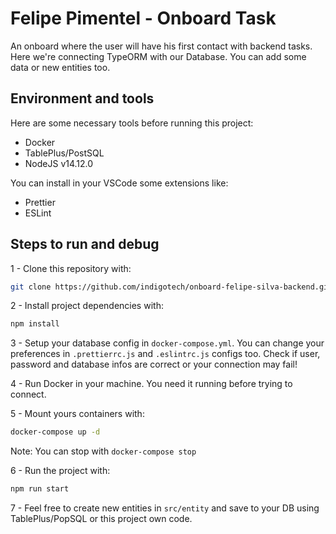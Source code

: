 # Felipe Pimentel - Onboard Task

An onboard where the user will have his first contact with backend tasks.
Here we're connecting TypeORM with our Database. You can add some data or new entities too.

## Environment and tools

Here are some necessary tools before running this project:

- Docker
- TablePlus/PostSQL
- NodeJS v14.12.0

You can install in your VSCode some extensions like:

- Prettier
- ESLint

## Steps to run and debug

1 - Clone this repository with:

```bash
git clone https://github.com/indigotech/onboard-felipe-silva-backend.git
```

2 - Install project dependencies with:

```bash
npm install
```

3 - Setup your database config in `docker-compose.yml`. You can change your preferences in `.prettierrc.js` and `.eslintrc.js` configs too.
Check if user, password and database infos are correct or your connection may fail!

4 - Run Docker in your machine. You need it running before trying to connect.

5 - Mount yours containers with:

```bash
docker-compose up -d
```

Note: You can stop with `docker-compose stop`

6 - Run the project with:

```bash
npm run start
```

7 - Feel free to create new entities in `src/entity` and save to your DB using TablePlus/PopSQL or this project own code.
